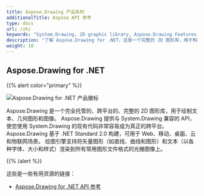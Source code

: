 ```yaml
---
title: Aspose.Drawing 产品系列
additionalTitle: Aspose API 参考
type: docs
url: /zh/
keywords: "System.Drawing, 2D graphic library, Aspose.Drawing Features, documentation"
description: "了解 Aspose.Drawing for .NET，这是一个完整的 2D 图形库，用于构建现代、桌面、移动、支持云的、连接互联网的应用程序。"
weight: 10
---
```

## Aspose.Drawing for .NET

{{% alert color="primary" %}} 

![Aspose.Drawing for .NET 产品徽标](../home_1.png)


Aspose.Drawing 是一个完全托管的、跨平台的、完整的 2D 图形库，用于绘制文本、几何图形和图像。 Aspose.Drawing 提供与 System.Drawing 兼容的 API，使您使用 System.Drawing 的现有代码非常容易成为真正的跨平台。 Aspose.Drawing 基于 .NET Standard 2.0 构建，可用于 Web、移动、桌面、云和物联网场景。 绘图引擎支持将矢量图形（如直线、曲线和图形）和文本（以各种字体、大小和样式）渲染到所有常用图形文件格式的光栅图像上。

{{% /alert %}} 

这些是一些有用资源的链接：
- [Aspose.Drawing for .NET API 参考](/drawing/zh/net/)

